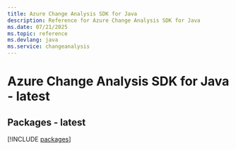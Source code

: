 ```yaml
---
title: Azure Change Analysis SDK for Java
description: Reference for Azure Change Analysis SDK for Java
ms.date: 07/21/2025
ms.topic: reference
ms.devlang: java
ms.service: changeanalysis
---
```

# Azure Change Analysis SDK for Java - latest
## Packages - latest
[!INCLUDE [packages](change-analysis-index.md)]